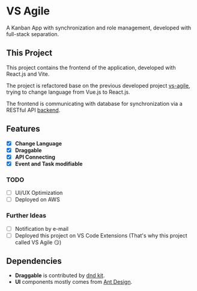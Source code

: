 # VS Agile

A Kanban App with synchronization and role management, developed with full-stack separation.

## This Project

This project contains the frontend of the application, developed with React.js and Vite.

The project is refactored base on the previous developed project [vs-agile](https://github.com/HarleyHo/vue-agile), trying to change language from Vue.js to React.js.

The frontend is communicating with database for synchronization via a RESTful API [backend](https://github.com/HarleyHo/vs-agile-backend).

## Features
- [X] **Change Language**
- [X] **Draggable**
- [X] **API Connecting**
- [X] **Event and Task modifiable**
### TODO
- [ ] UI/UX Optimization
- [ ] Deployed on AWS
### Further Ideas
- [ ] Notification by e-mail
- [ ] Deployed this project on VS Code Extensions (That's why this project called VS Agile :smirk:)

## Dependencies
- **Draggable** is contributed by [dnd kit](https://dndkit.com/).
- **UI** components mostly comes from [Ant Design](https://ant.design/).

